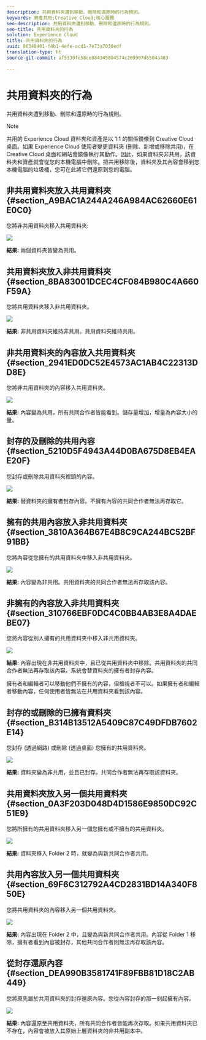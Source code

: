 ```yaml
---
description: 共用資料夾遭到移動、刪除和還原時的行為規則。
keywords: 資產共用;Creative Cloud;核心服務
seo-description: 共用資料夾遭到移動、刪除和還原時的行為規則。
seo-title: 共用資料夾的行為
solution: Experience Cloud
title: 共用資料夾的行為
uuid: 86348401-f4b1-4efe-acd1-7e73a7030edf
translation-type: ht
source-git-commit: af5339fe58ce884345804574c209907d6504a483

---
```



# 共用資料夾的行為

共用資料夾遭到移動、刪除和還原時的行為規則。

>[!NOTE]
>
>共用的 Experience Cloud 資料夾和資產是以 1:1 的關係鏡像到 Creative Cloud 桌面。如果 Experience Cloud 使用者變更資料夾 (刪除、新增或移除共用)，在 Creative Cloud 桌面和網站會鏡像執行其動作。因此，如果資料夾非共用，該資料夾和資產就會從您的本機電腦中刪除。把共用移除後，資料夾及其內容會移到您本機電腦的垃圾桶，您可在此將它們還原到您的電腦。

## 非共用資料夾放入共用資料夾 {#section_A9BAC1A244A246A984AC62660E61E0C0}

您將非共用資料夾移入共用資料夾:

![](assets/01_assets_move.png)

**結果:** 兩個資料夾皆變為共用。

## 共用資料夾放入非共用資料夾 {#section_8BA83001DCEC4CF084B980C4A660F59A}

您將共用資料夾移入非共用資料夾。

![](assets/02_assets_move.png)

**結果:** 非共用資料夾維持非共用。共用資料夾維持共用。

## 非共用資料夾的內容放入共用資料夾 {#section_2941ED0DC52E4573AC1AB4C22313DD8E}

您將非共用資料夾的內容移入共用資料夾。

![](assets/03_assets_move.png)

**結果:** 內容變為共用，所有共同合作者皆能看到。儲存量增加，增量為內容大小的量。

## 封存的及刪除的共用內容 {#section_5210D5F4943A44D0BA675D8EB4EAE20F}

您封存或刪除共用資料夾裡頭的內容。

![](assets/04_assets_move.png)

**結果:** 替資料夾的擁有者封存內容。不擁有內容的共同合作者無法再存取它。

## 擁有的共用內容放入非共用資料夾 {#section_3810A364B67E4B8C9CA244BC52BF91BB}

您將內容從您擁有的共用資料夾中移入非共用資料夾。

![](assets/05_assets_move.png)

**結果:** 內容變為非共用。共用資料夾的共同合作者無法再存取該內容。

## 非擁有的內容放入非共用資料夾 {#section_310766EBF0DC4C0BB4AB3E8A4DAEBE07}

您將內容從別人擁有的共用資料夾中移入非共用資料夾。

![](assets/06_assets_move.png)

**結果:** 內容出現在非共用資料夾中，且已從共用資料夾中移除。共用資料夾的共同合作者無法再存取該內容。系統會替資料夾的擁有者封存內容。

擁有者和編輯者可以移動他們不擁有的內容，但檢視者不可以。如果擁有者和編輯者移動內容，任何使用者皆無法在共用資料夾看到該內容。

## 封存的或刪除的已擁有資料夾 {#section_B314B13512A5409C87C49DFDB7602E14}

您封存 (透過網路) 或刪除 (透過桌面) 您擁有的共用資料夾。

![](assets/07_assets_move.png)

**結果:** 資料夾變為非共用，並且已封存。共同合作者無法再存取該資料夾。

## 共用資料夾放入另一個共用資料夾 {#section_0A3F203D048D4D1586E9850DC92C51E9}

您將所擁有的共用資料夾移入另一個您擁有或不擁有的共用資料夾。

![](assets/09_assets_move.png)

**結果:** 資料夾移入 Folder 2 時，就變為與新共同合作者共用。

## 共用內容放入另一個共用資料夾 {#section_69F6C312792A4CD2831BD14A340F850E}

您將共用資料夾的內容移入另一個共用資料夾。

![](assets/11_assets_move.png)

**結果:** 內容出現在 Folder 2 中，且變為與新共同合作者共用。內容從 Folder 1 移除，擁有者看到內容被封存，其他共同合作者則無法再存取該內容。

## 從封存還原內容 {#section_DEA990B3581741F89FBB81D18C2AB449}

您將原先屬於共用資料夾的封存還原內容。您從內容封存的那一刻起擁有內容。

![](assets/12_assets_move.png)

**結果:** 內容還原至共用資料夾，所有共同合作者皆能再次存取。如果共用資料夾已不存在，內容會被放入其原始上層資料夾的非共用副本中。
